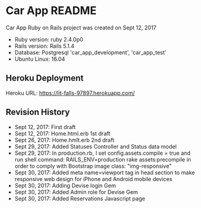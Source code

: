 # Car App README
Car App Ruby on Rails project was created on Sept 12, 2017<br />
* Ruby version: ruby 2.4.0p0
* Rails version: Rails 5.1.4
* Database: Postgresql 'car_app_development', 'car_app_test'
* Ubuntu Linux: 16.04

## Heroku Deployment
Heroku URL: https://lit-falls-97897.herokuapp.com/

## Revision History
* Sept 12, 2017: First draft
* Sept 12, 2017: Home.html.erb 1st draft
* Sept 26, 2017: Home.hmlt.erb 2nd draft
* Sept 29, 2017: Added Statuses Controller and Status data model
* Sept 29, 2017: In production.rb, I set config.assets.compile = true
and run shell command: RAILS_ENV=production rake assets:precompile
in order to comply with Bootstrap image class: "img-responsive"
* Sept 30, 2017: Added meta name=viewport tag in head section to make responsive web design for iPhone and Android mobile devices
* Sept 30, 2017: Adding Devise login Gem
* Sept 30, 2017: Added Admin role for Devise Gem
* Sept 30, 2017: Added Reservations Javascript page
